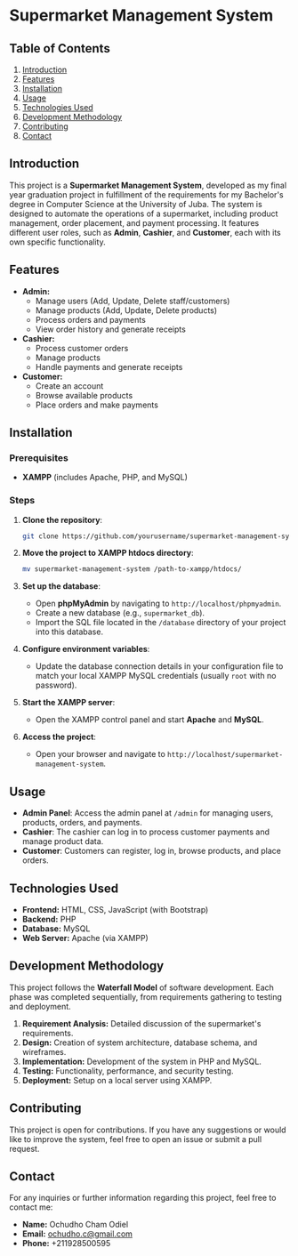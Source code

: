 # Supermarket Management System

## Table of Contents
1. [Introduction](#introduction)
2. [Features](#features)
3. [Installation](#installation)
4. [Usage](#usage)
5. [Technologies Used](#technologies-used)
6. [Development Methodology](#development-methodology)
7. [Contributing](#contributing)
9. [Contact](#contact)

## Introduction
This project is a **Supermarket Management System**, developed as my final year graduation project in fulfillment of the requirements for my Bachelor's degree in Computer Science at the University of Juba. The system is designed to automate the operations of a supermarket, including product management, order placement, and payment processing. It features different user roles, such as **Admin**, **Cashier**, and **Customer**, each with its own specific functionality.

## Features
- **Admin:**
  - Manage users (Add, Update, Delete staff/customers)
  - Manage products (Add, Update, Delete products)
  - Process orders and payments
  - View order history and generate receipts
- **Cashier:**
  - Process customer orders
  - Manage products
  - Handle payments and generate receipts
- **Customer:**
  - Create an account
  - Browse available products
  - Place orders and make payments

## Installation

### Prerequisites
- **XAMPP** (includes Apache, PHP, and MySQL)

### Steps

1. **Clone the repository**:
   ```bash
   git clone https://github.com/yourusername/supermarket-management-system.git
   ```

2. **Move the project to XAMPP htdocs directory**:
   ```bash
   mv supermarket-management-system /path-to-xampp/htdocs/
   ```

3. **Set up the database**:
   - Open **phpMyAdmin** by navigating to `http://localhost/phpmyadmin`.
   - Create a new database (e.g., `supermarket_db`).
   - Import the SQL file located in the `/database` directory of your project into this database.

4. **Configure environment variables**:
   - Update the database connection details in your configuration file to match your local XAMPP MySQL credentials (usually `root` with no password).

5. **Start the XAMPP server**:
   - Open the XAMPP control panel and start **Apache** and **MySQL**.

6. **Access the project**:
   - Open your browser and navigate to `http://localhost/supermarket-management-system`.

## Usage
- **Admin Panel**: Access the admin panel at `/admin` for managing users, products, orders, and payments.
- **Cashier**: The cashier can log in to process customer payments and manage product data.
- **Customer**: Customers can register, log in, browse products, and place orders.

## Technologies Used
- **Frontend:** HTML, CSS, JavaScript (with Bootstrap)
- **Backend:** PHP
- **Database:** MySQL
- **Web Server:** Apache (via XAMPP)

## Development Methodology
This project follows the **Waterfall Model** of software development. Each phase was completed sequentially, from requirements gathering to testing and deployment.

1. **Requirement Analysis:** Detailed discussion of the supermarket's requirements.
2. **Design:** Creation of system architecture, database schema, and wireframes.
3. **Implementation:** Development of the system in PHP and MySQL.
4. **Testing:** Functionality, performance, and security testing.
5. **Deployment:** Setup on a local server using XAMPP.

## Contributing
This project is open for contributions. If you have any suggestions or would like to improve the system, feel free to open an issue or submit a pull request.

## Contact
For any inquiries or further information regarding this project, feel free to contact me:
- **Name:** Ochudho Cham Odiel
- **Email:** ochudho.c@gmail.com
- **Phone:** +211928500595
```